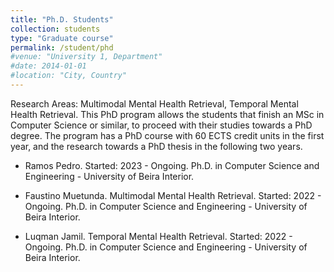 ```yaml
---
title: "Ph.D. Students"
collection: students
type: "Graduate course"
permalink: /student/phd
#venue: "University 1, Department"
#date: 2014-01-01
#location: "City, Country"
---
```


Research Areas: Multimodal Mental Health Retrieval, Temporal Mental Health Retrieval.
This PhD program allows the students that finish an MSc in Computer Science or similar, to proceed with their studies towards a PhD degree. The program has a PhD course with 60 ECTS credit units in the first year, and the research towards a PhD thesis in the following two years.

* Ramos Pedro. Started: 2023 - Ongoing. Ph.D. in Computer Science and Engineering - University of Beira Interior.

* Faustino Muetunda. Multimodal Mental Health Retrieval. Started: 2022 - Ongoing. Ph.D. in Computer Science and Engineering - University of Beira Interior.

* Luqman Jamil. Temporal Mental Health Retrieval. Started: 2022 - Ongoing. Ph.D. in Computer Science and Engineering - University of Beira Interior.